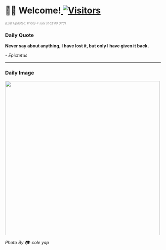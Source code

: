 <h1>👋🏽 Welcome!<a href="https://github.com/OmitNomis/"> <img src="https://visitor-badge.laobi.icu/badge?page_id=OmitNomis" alt="Visitors"></a></h1>

<i><p style="font-size: 0.6rem; color:gray">(Last Updated: Friday 4 July at 02:00 UTC)</p></i>

<h3> Daily Quote </h3>
<b><p>Never say about anything, I have lost it, but only I have given it back.</p></b>
<i><caption style="font-size: 0.8rem; color:gray;">- Epictetus</caption></i>


<hr>

<h3>Daily Image</h3>
<a href="https://images.pexels.com/photos/30507367/pexels-photo-30507367.jpeg" target="_blank"><img style="height:500px;" src="https://images.pexels.com/photos/30507367/pexels-photo-30507367.jpeg"/></a>

<i><caption style="font-size: 0.8rem; color:gray;"> Photo By 📷: cole yap</caption></i>
